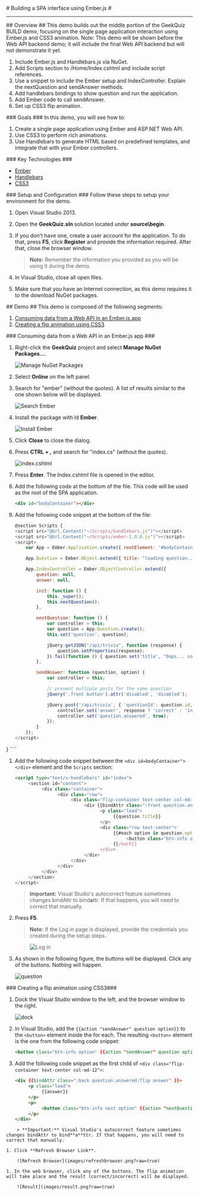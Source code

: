 ﻿<a name="title" />
# Building a SPA interface using Ember.js #

---
<a name="Overview" />
## Overview ##
This demo builds out the middle portion of the GeekQuiz BUILD demo, focusing on the single page application interaction using Ember.js and CSS3 animation. Note: This demo will be shown before the Web API backend demo; it will include the final Web API backend but will not demonstrate it yet.

1.	Include Ember.js and Handlebars.js via NuGet.
1.	Add Scripts section to /Home/Index.cshtml and include script references.
1.	Use a snippet to include the Ember setup and IndexController. Explain the nextQuestion and sendAnswer methods.
1.	Add handlebars bindings to show question and run the application.
1.	Add Ember code to call sendAnswer.
1.	Set up CSS3 flip animation. 

<a id="goals" />
### Goals ###
In this demo, you will see how to:

1. Create a single page application using Ember and ASP.NET Web API.
1. Use CSS3 to perform rich animations.
1. Use Handlebars to generate HTML based on predefined templates, and integrate that with your Ember controllers.

<a name="technologies" />
### Key Technologies ###

- [Ember](http://emberjs.com/)
- [Handlebars](http://handlebarsjs.com/)
- [CSS3](http://www.w3schools.com/css3/)

<a name="setup" />
### Setup and Configuration ###
Follow these steps to setup your environment for the demo.

1. Open Visual Studio 2013.
1. Open the **GeekQuiz.sln** solution located under **source\begin**.
1. If you don't have one, create a user account for the application. To do that, press **F5**, click **Register** and provide the information required. After that, close the browser window.

	> **Note:** Remember the information you provided as you will be using it during the demo.

1. In Visual Studio, close all open files.
1. Make sure that you have an Internet connection, as this demo requires it to the download NuGet packages.

<a name="Demo" />
## Demo ##
This demo is composed of the following segments:

1. [Consuming data from a Web API in an Ember.js app](#segment1)
1. [Creating a flip animation using CSS3](#segment2)

<a name="segment1" />
### Consuming data from a Web API in an Ember.js app ###

1. Right-click the **GeekQuiz** project and select **Manage NuGet Packages...**.

	![Manage NuGet Packages](images/managenugetpackages.png?raw=true)

1. Select **Online** on the left panel.
1. Search for "ember" (without the quotes). A list of results similar to the one shown below will be displayed.

	![Search Ember](images/searchember.png?raw=true)

1. Install the package with Id **Ember**.

	![Install Ember](images/installember.png?raw=true)

1. Click **Close** to close the dialog.
1. Press **CTRL + ,** and search for "index.cs" (without the quotes).

	![index.cshtml](images/indexcshtml.png?raw=true)

1. Press **Enter**. The Index.cshtml file is opened in the editor.
1. Add the following code at the bottom of the file. This code will be used as the root of the SPA application.

	<!-- mark:1 -->
	````HTML
	<div id="bodyContainer"></div>
	````

1. Add the following code snippet at the bottom of the file:

	<!-- mark:1-41 -->
	````JavaScript
	@section Scripts {
    <script src="@Url.Content("~/Scripts/handlebars.js")"></script>
    <script src="@Url.Content("~/Scripts/ember-1.0.0.js")"></script>
    <script>
        var App = Ember.Application.create({ rootElement: '#bodyContainer' });

        App.Question = Ember.Object.extend({ title: "loading question...", options: [], answered: false });

        App.IndexController = Ember.ObjectController.extend({
            question: null,
            answer: null,

            init: function () {
                this._super();
                this.nextQuestion();
            },

            nextQuestion: function () {
                var controller = this;
                var question = App.Question.create();
                this.set('question', question);

                jQuery.getJSON("/api/trivia", function (response) {
                    question.setProperties(response);
                }).fail(function () { question.set('title', "Oops... something went wrong") });
            },

            sendAnswer: function (question, option) {
                var controller = this;

                // prevent multiple posts for the same question
                jQuery('.front button').attr('disabled', 'disabled');

                jQuery.post('/api/trivia', { 'questionId': question.id, 'optionId': option.id }, function (response) {
                    controller.set('answer', response ? 'correct' : 'incorrect');
                    controller.set('question.answered', true);
                });
            }
        });
    </script>
}
	````
1. Add the following code snippet between the `<div id=bodyContainer"></div>` element and the `Scripts` section:

	<!-- mark:1-20 -->
	````HTML
	<script type="text/x-handlebars" id="index">
		 <section id="content">
			  <div class="container">
					<div class="row">
						 <div class="flip-container text-center col-md-12">
							  <div {{bindAttr class=":front question.answered:flip" }}>
									<p class="lead">
										 {{question.title}}
									</p>
									<div class="row text-center">
										 {{#each option in question.options}}
											  <button class="btn-info option">{{option.title}}</button>
										 {{/each}}
									</div>
							  </div>
						 </div>
					</div>
			  </div>
		 </section>
	</script>
	````
	> **Important:** Visual Studio's autocorrect feature sometimes changes bindAttr to bind**a**ttr. If that happens, you will need to correct that manually.

1. Press **F5**.

	> **Note:** If the Log in page is displayed, provide the credentials you created during the setup steps.
	
	> ![Log in](images/login.png?raw=true)
	
1. As shown in the following figure, the buttons will be displayed. Click any of the buttons. Nothing will happen.

	![question](images/question.png?raw=true)


<a name="segment2" />
### Creating a flip animation using CSS3###

1. Dock the Visual Studio window to the left, and the browser window to the right.

	![dock](images/dock.png?raw=true)

1. In Visual Studio, add the `{{action "sendAnswer" question option}}` to the `<button>` element inside the for each. The resulting `<button>` element is the one from the following code snippet:

	<!-- mark:1 -->
	````HTML
	<button class="btn-info option" {{action "sendAnswer" question option}}>{{option.title}}</button>
	````

1. Add the following code snippet as the first child of `<div class="flip-container text-center col-md-12">`:

	<!-- mark:1-8 -->
	````HTML
	<div {{bindAttr class=":back question.answered:flip answer" }}>
		 <p class="lead">
			  {{answer}}
		 </p>
		 <p>
			  <button class="btn-info next option" {{action "nextQuestion" option}}>Next Question</button>
		 </p>
	</div>
````
	> **Important:** Visual Studio's autocorrect feature sometimes changes bindAttr to bind**a**ttr. If that happens, you will need to correct that manually.

1. Click **Refresh Browser Link**.

	![Refresh Browser](images/refreshbrowser.png?raw=true)

1. In the web browser, click any of the buttons. The flip animation will take place and the result (correct/incorrect) will be displayed.

	![Result](images/result.png?raw=true)